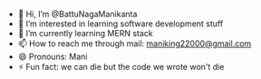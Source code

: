 - 👋 Hi, I’m @BattuNagaManikanta
- 👀 I’m interested in learning software development stuff
- 🌱 I’m currently learning MERN stack
- 📫 How to reach me through mail: maniking22000@gmail.com
- 😄 Pronouns: Mani
- ⚡ Fun fact: we can die but the code we wrote won't die

<!---
BattuNagaManikanta/BattuNagaManikanta is a ✨ special ✨ repository because its `README.md` (this file) appears on your GitHub profile.
You can click the Preview link to take a look at your changes.
--->
